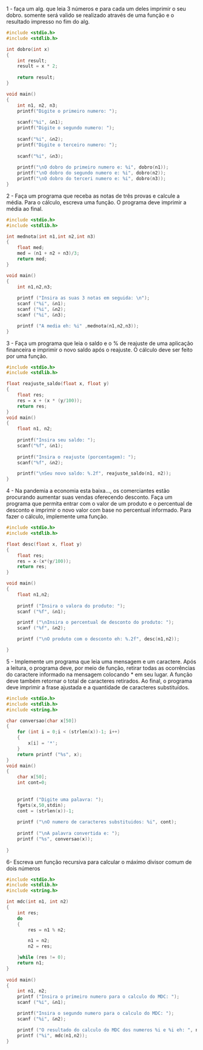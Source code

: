 1 - faça um alg. que leia 3 números e para cada um deles imprimir o seu dobro. somente será valido se realizado através de uma função e o resultado impresso no fim do alg.
```C
#include <stdio.h>
#include <stdlib.h>

int dobro(int x)
{
    int result;
    result = x * 2;
    
    return result;
}

void main()
{
    int n1, n2, n3;
    printf("Digite o primeiro numero: ");
    
    scanf("%i", &n1);
    printf("Digite o segundo numero: ");
    
    scanf("%i", &n2);
    printf("Digite o terceiro numero: ");
    
    scanf("%i", &n3);
    
    printf("\nO dobro do primeiro numero e: %i", dobro(n1));
    printf("\nO dobro do segundo numero e: %i", dobro(n2));
    printf("\nO dobro do terceri numero e: %i", dobro(n3));
}
```
2 - Faça um programa que receba as notas de três provas e calcule a média. Para o cálculo, escreva uma função. O programa deve imprimir a média ao final.
```C
#include <stdio.h>
#include <stdlib.h>

int mednota(int n1,int n2,int n3)
{
    float med;
    med = (n1 + n2 + n3)/3;
    return med;
}

void main()
{
    int n1,n2,n3;
    
    printf ("Insira as suas 3 notas em seguida: \n");
    scanf ("%i", &n1);
    scanf ("%i", &n2);
    scanf ("%i", &n3);

    printf ("A media eh: %i" ,mednota(n1,n2,n3));
}
```
3 - Faça um programa que leia o saldo e o % de reajuste de uma aplicação financeira e imprimir o novo saldo após o reajuste. O cálculo deve ser feito por uma função.
```C
#include <stdio.h>
#include <stdlib.h>

float reajuste_saldo(float x, float y)
{
    float res;
    res = x + (x * (y/100));
    return res;
}
void main()
{
    float n1, n2;
    
    printf("Insira seu saldo: ");
    scanf("%f", &n1);
    
    printf("Insira o reajuste (porcentagem): ");
    scanf("%f", &n2);

    printf("\nSeu novo saldo: %.2f", reajuste_saldo(n1, n2));
}
```
4 - Na pandemia a economia esta baixa..., os comerciantes estão procurando aumentar suas vendas oferecendo desconto. Faça um programa que permita entrar com o valor de um produto e o percentual de desconto e imprimir o novo valor com base no percentual informado. Para fazer o cálculo, implemente uma função.
```C
#include <stdio.h>
#include <stdlib.h>

float desc(float x, float y)
{
    float res;
    res = x-(x*(y/100));
    return res;
}

void main()
{
    float n1,n2;
    
    printf ("Insira o valora do produto: ");
    scanf ("%f", &n1);

    printf ("\nInsira o percentual de desconto do produto: ");
    scanf ("%f", &n2);

    printf ("\nO produto com o desconto eh: %.2f", desc(n1,n2));

}
```
5 - Implemente um programa que leia uma mensagem e um caractere. Após a leitura, o programa deve, por meio de função, retirar todas as ocorrências do caractere informado na mensagem colocando * em seu lugar. A função deve também retornar o total de caracteres retirados. Ao final, o programa deve imprimir a frase ajustada e a quantidade de caracteres substituídos.
```C
#include <stdio.h>
#include <stdlib.h>
#include <string.h>

char conversao(char x[50])
{   
    for (int i = 0;i < (strlen(x))-1; i++)
    {      
        x[i] = '*';
    }
    return printf ("%s", x);
}
void main()
{
    char x[50];
    int cont=0;
    
    
    printf ("Digite uma palavra: ");
    fgets(x,50,stdin);
    cont = (strlen(x))-1;
    
    printf ("\nO numero de caracteres substituidos: %i", cont);
    
    printf ("\nA palavra convertida e: ");
    printf ("%s", conversao(x));
   
}
```
6- Escreva um função recursiva para calcular o máximo divisor comum de dois números
```C
#include <stdio.h>
#include <stdlib.h>
#include <string.h>

int mdc(int n1, int n2)
{
    int res;  
    do
    {
        res = n1 % n2;

        n1 = n2;
        n2 = res;

    }while (res != 0);
    return n1;
}
    
void main()
{
    int n1, n2;
    printf ("Insira o primeiro numero para o calculo do MDC: ");
    scanf ("%i", &n1);

    printf("Insira o segundo numero para o calculo do MDC: ");
    scanf ("%i", &n2);

    printf ("O resultado do calculo do MDC dos numeros %i e %i eh: ", n1,n2);
    printf ("%i", mdc(n1,n2));
}
```
